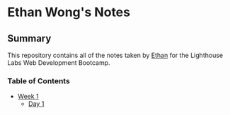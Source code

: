 # Ethan Wong's Notes
## Summary

This repository contains all of the notes taken by [Ethan](https://github.com/ethanw03) for the Lighthouse Labs Web Development Bootcamp.

### Table of Contents
* [Week 1](/Week_1)
  * [Day 1](/Week_1/Day_1)
